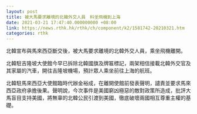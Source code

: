```yaml
---
layout: post
title: 被大馬要求離境的北韓外交人員　料坐飛機到上海
date: 2021-03-21 17:47:40.000000000 +08:00
link: https://news.rthk.hk/rthk/ch/component/k2/1581742-20210321.htm
categories: rthk
---
```


北韓宣布與馬來西亞斷交後，被大馬要求離境的北韓外交人員，乘坐飛機離開。

北韓駐吉隆坡大使館今早已拆除北韓國旗及牌匾標記，兩架相信接載北韓外交官及其家屬的汽車，開往吉隆坡機場，預計眾人乘坐前往上海的航班。

北韓駐馬來西亞大使館臨時代辦金裕成，在離開使館前發表聲明，譴責並要求馬來西亞政府承擔後果。聲明說，今次事件是美國窮凶極惡的敵對政策所造成，批評大馬盲目支持美國，將無辜的北韓公民引渡到美國，徹底破壞兩國相互尊重主權的基礎。
